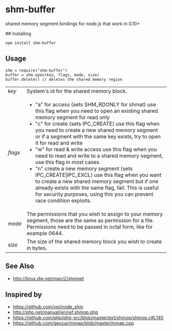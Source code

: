 # shm-buffer

shared memory segment bindings for node.js that work in 0.10+

## Installing

    npm install shm-buffer

## Usage

    shm = require("shm-buffer")
    buffer = shm.open(key, flags, mode, size)
    buffer.delete() // deletes the shared memory region

<table>
  <tr>
    <td><i>key</i></td>
    <td>System's id for the shared memory block.</td>
  </tr>
  <tr>
    <td><i>flags</i></td>
    <td><ul>
        <li>"a" for access (sets SHM_RDONLY for shmat) use this flag when you need to open an existing shared memory segment for read only</li>
        <li>"c" for create (sets IPC_CREATE) use this flag when you need to create a new shared memory segment or if a segment with the same key exists, try to open it for read and write</li>
        <li>"w" for read &amp; write access use this flag when you need to read and write to a shared memory segment, use this flag in most cases.</li>
        <li>"n" create a new memory segment (sets IPC_CREATE|IPC_EXCL) use this flag when you want to create a new shared memory segment but if one already exists with the same flag, fail. This is useful for security purposes, using this you can prevent race condition exploits.</li>
  </tr>
  <tr>
    <td><i>mode</i></td>
    <td>The permissions that you wish to assign to your memory segment, those are the same as permission for a file. Permissions need to be passed in octal form, like for example 0644.</td>
  </tr>
  <tr>
    <td><i>size</i></td>
    <td>The size of the shared memory block you wish to create in bytes.</td>
  </tr>
</table>

## See Also

* http://linux.die.net/man/2/shmget

## Inspired by

* https://github.com/vpj/node_shm
* http://php.net/manual/en/ref.shmop.php
* https://github.com/php/php-src/blob/master/ext/shmop/shmop.c#L145
* https://github.com/geocar/mmap/blob/master/mmap.cpp
